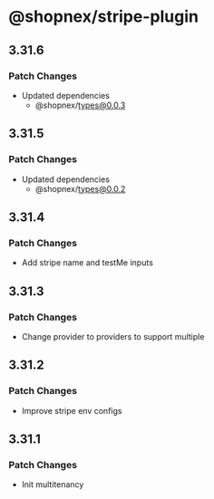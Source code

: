# @shopnex/stripe-plugin

## 3.31.6

### Patch Changes

- Updated dependencies
    - @shopnex/types@0.0.3

## 3.31.5

### Patch Changes

- Updated dependencies
    - @shopnex/types@0.0.2

## 3.31.4

### Patch Changes

- Add stripe name and testMe inputs

## 3.31.3

### Patch Changes

- Change provider to providers to support multiple

## 3.31.2

### Patch Changes

- Improve stripe env configs

## 3.31.1

### Patch Changes

- Init multitenancy
